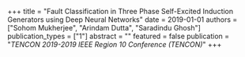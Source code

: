 +++
title = "Fault Classification in Three Phase Self-Excited Induction Generators using Deep Neural Networks"
date = 2019-01-01
authors = ["Sohom Mukherjee", "Arindam Dutta", "Saradindu Ghosh"]
publication_types = ["1"]
abstract = ""
featured = false
publication = "*TENCON 2019-2019 IEEE Region 10 Conference (TENCON)*"
+++

